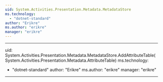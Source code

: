 ```yaml
---
uid: System.Activities.Presentation.Metadata.MetadataStore
ms.technology: 
  - "dotnet-standard"
author: "Erikre"
ms.author: "erikre"
manager: "erikre"
---
```


---
uid: System.Activities.Presentation.Metadata.MetadataStore.AddAttributeTable(System.Activities.Presentation.Metadata.AttributeTable)
ms.technology: 
  - "dotnet-standard"
author: "Erikre"
ms.author: "erikre"
manager: "erikre"
---
